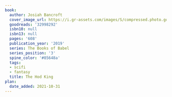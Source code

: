 ```yaml
---
book:
  author: Josiah Bancroft
  cover_image_url: https://i.gr-assets.com/images/S/compressed.photo.goodreads.com/books/1519687843l/32998292._SY475_.jpg
  goodreads: '32998292'
  isbn10: null
  isbn13: null
  pages: '608'
  publication_year: '2019'
  series: The Books of Babel
  series_position: '3'
  spine_color: '#85648a'
  tags:
  - scifi
  - fantasy
  title: The Hod King
plan:
  date_added: 2021-10-31
---
```


